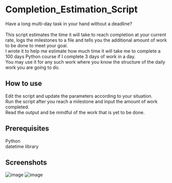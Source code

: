 # Completion_Estimation_Script

Have a long multi-day task in your hand without a deadline?<br><br>
This script estimates the time it will take to reach completion at your current rate, logs the milestones to a file and tells you the additional amount of work to be done to meet your goal.<br>
I wrote it to help me estimate how much time it will take me to complete a 100 days Python course if I complete 3 days of work in a day.<br>
You may use it for any such work where you know the structure of the daily work you are going to do.<br>

## How to use

Edit the script and update the parameters according to your situation.<br>
Run the script after you reach a milestone and input the amount of work completed. <br>
Read the output and be mindful of the work that is yet to be done.<br>

## Prerequisites

Python<br>
datetime library<br>

## Screenshots
![image](https://github.com/nitesh-19/Estimation_Script/assets/64160155/b184a99e-9679-43c9-ba5e-3c0741279a8d)
![image](https://github.com/nitesh-19/Estimation_Script/assets/64160155/968d56e4-6851-452d-bf96-f9ee82d2bea7)
